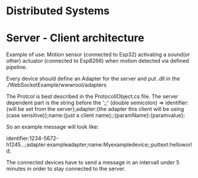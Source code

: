 # Distributed Systems
# Server - Client architecture
Example of use: Motion sensor (connected to Esp32) activating a sound(or other) actuator (connected to Esp8266) when motion detected via defined pipeline. 

Every device should define an Adapter for the server and put  .dll in the ./WebSocketExample/wwwroot/adapters

The Protcol is best described in the ProtocollObject.cs file. 
The server dependent part is the string before the ';;' (double semicolon)
=> identifier:{will be set from the server};adapter:{the adapter this client will be using (case sensitive)};name:{just a client name};;{paramName}:{paramvalue};

So an example message will look like:

identifier:1234-5672-h1245...;adapter:exampleadapter;name:Myexampledevice;;puttext:helloworld;

The connected devices have to send a message in an intervall under 5 minutes in order to stay connected to the server.
